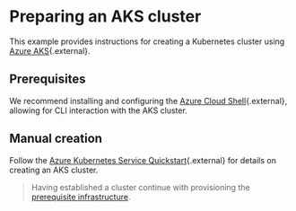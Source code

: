 # Preparing an AKS cluster
This example provides instructions for creating a Kubernetes cluster using [Azure AKS](https://azure.microsoft.com/en-au/services/kubernetes-service/){.external}.

## Prerequisites
We recommend installing and configuring the [Azure Cloud Shell](https://docs.microsoft.com/en-au/azure/cloud-shell/quickstart){.external}, allowing for CLI interaction with the AKS cluster.

## Manual creation
Follow the [Azure Kubernetes Service Quickstart](https://docs.microsoft.com/en-au/azure/aks/kubernetes-walkthrough){.external} for details on creating an AKS cluster.

> Having established a cluster continue with provisioning the [prerequisite infrastructure](../../installation/PREREQUISITES.md).
